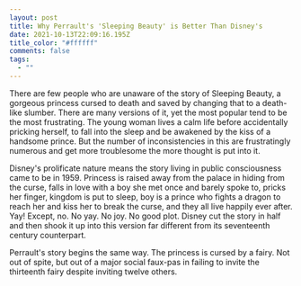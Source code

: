 ```yaml
---
layout: post
title: Why Perrault's 'Sleeping Beauty' is Better Than Disney's
date: 2021-10-13T22:09:16.195Z
title_color: "#ffffff"
comments: false
tags:
  - ""
---
```

There are few people who are unaware of the story of Sleeping Beauty, a gorgeous princess cursed to death and saved by changing that to a death-like slumber. There are many versions of it, yet the most popular tend to be the most frustrating. The young woman lives a calm life before accidentally pricking herself, to fall into the sleep and be awakened by the kiss of a handsome prince. But the number of inconsistencies in this are frustratingly numerous and get more troublesome the more thought is put into it.

Disney's prolificate nature means the story living in public consciousness came to be in 1959. Princess is raised away from the palace in hiding from the curse, falls in love with a boy she met once and barely spoke to, pricks her finger, kingdom is put to sleep, boy is a prince who fights a dragon to reach her and kiss her to break the curse, and they all live happily ever after. Yay! Except, no. No yay. No joy. No good plot. Disney cut the story in half and then shook it up into this version far different from its seventeenth century counterpart.

Perrault's story begins the same way. The princess is cursed by a fairy. Not out of spite, but out of a major social faux-pas in failing to invite the thirteenth fairy despite inviting twelve others.